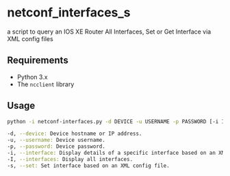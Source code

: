 # netconf_interfaces_s
a script to query an IOS XE Router All Interfaces, Set or Get Interface via XML config files

## Requirements

- Python 3.x
- The `ncclient` library

## Usage
```sh
python -i netconf-interfaces.py -d DEVICE -u USERNAME -p PASSWORD [-i INTERFACE] [-I INTERFACES] [-s SET] [-v]

-d, --device: Device hostname or IP address.
-u, --username: Device username.
-p, --password: Device password.
-i, --interface: Display details of a specific interface based on an XML file.
-I, --interfaces: Display all interfaces.
-s, --set: Set interface based on an XML config file.

